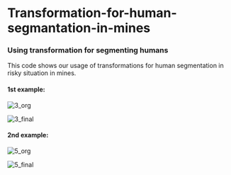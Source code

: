 # Transformation-for-human-segmantation-in-mines
### Using transformation for segmenting humans 

This code shows our usage of transformations for human segmentation in risky situation in mines.
#### 1st example:
![3_org](https://github.com/Farhad-AI/Transformation-for-human-segmantation-in-mines/assets/106428795/02377afa-83da-45ff-aaa8-912d79ed4054)


![3_final](https://github.com/Farhad-AI/Transformation-for-human-segmantation-in-mines/assets/106428795/1c78e3fb-8859-400b-9627-018c4b89fcd4)

#### 2nd example:

![5_org](https://github.com/Farhad-AI/Transformation-for-human-segmantation-in-mines/assets/106428795/48d47222-385a-4ae0-9cc9-43e05f783f32)

![5_final](https://github.com/Farhad-AI/Transformation-for-human-segmantation-in-mines/assets/106428795/72b4b47d-00e5-4a53-bbfe-a623eea9f674)

